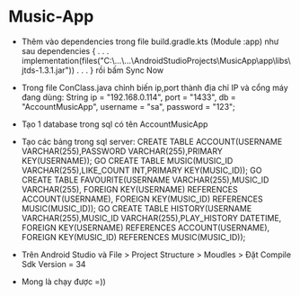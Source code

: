 # Music-App
- Thêm vào dependencies trong file build.gradle.kts (Module :app) như sau
  dependencies {
  . . .
  implementation(files("C:\\...\\...\\AndroidStudioProjects\\MusicApp\\app\\libs\\jtds-1.3.1.jar"))
  . . .
  }
  rồi bấm Sync Now


- Trong file ConClass.java chỉnh biến ip,port thành địa chỉ IP và cổng máy đang dùng:
  String ip = "192.168.0.114", port = "1433", db = "AccountMusicApp", username = "sa", password = "123";


- Tạo 1 database trong sql có tên AccountMusicApp
- Tạo các bảng trong sql server:
  CREATE TABLE ACCOUNT(USERNAME VARCHAR(255),PASSWORD VARCHAR(255),PRIMARY KEY(USERNAME));
  GO
  CREATE TABLE MUSIC(MUSIC_ID VARCHAR(255),LIKE_COUNT INT,PRIMARY KEY(MUSIC_ID));
  GO
  CREATE TABLE FAVOURITE(USERNAME VARCHAR(255),MUSIC_ID VARCHAR(255), FOREIGN KEY(USERNAME) REFERENCES ACCOUNT(USERNAME), FOREIGN KEY(MUSIC_ID) REFERENCES MUSIC(MUSIC_ID));
  GO
  CREATE TABLE HISTORY(USERNAME VARCHAR(255),MUSIC_ID VARCHAR(255),PLAY_HISTORY DATETIME, FOREIGN KEY(USERNAME) REFERENCES ACCOUNT(USERNAME), FOREIGN KEY(MUSIC_ID) REFERENCES MUSIC(MUSIC_ID));
- Trên Android Studio và File > Project Structure > Moudles > Đặt Compile Sdk Version = 34
- Mong là chạy được =))